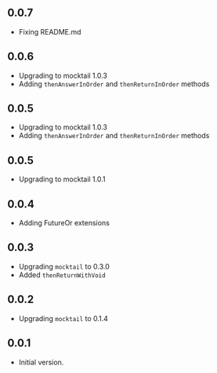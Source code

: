 ## 0.0.7
- Fixing README.md

## 0.0.6
- Upgrading to mocktail 1.0.3
- Adding `thenAnswerInOrder` and `thenReturnInOrder` methods

## 0.0.5
- Upgrading to mocktail 1.0.3
- Adding `thenAnswerInOrder` and `thenReturnInOrder` methods

## 0.0.5
- Upgrading to mocktail 1.0.1

## 0.0.4
- Adding FutureOr extensions

## 0.0.3

- Upgrading `mocktail` to 0.3.0
- Added `thenReturnWithVoid`

## 0.0.2

- Upgrading `mocktail` to 0.1.4

## 0.0.1

- Initial version.

